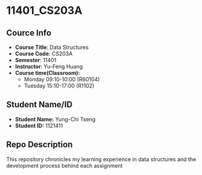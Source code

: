 # 11401_CS203A
## Cource Info

- **Course Title**: Data Structures
- **Course Code**: CS203A
- **Semester**: 11401
- **Instructor**: Yu-Feng Huang
- **Course time(Classroom):**
    - Monday 09:10-10:00 (R60104)
    - Tuesday 15:10-17:00 (R1102)
 
      
## Student Name/ID
- **Student Name:** Yung-Chi Tseng
- **Student ID:** 1121411
## Repo Description
This repository chronicles my learning experience in data structures and the development process behind each assignment
